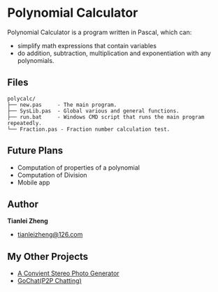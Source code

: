 # Polynomial Calculator
Polynomial Calculator is a program written in Pascal, which can:
 - simplify math expressions that contain variables
 - do addition, subtraction, multiplication and exponentiation with any polynomials.
 
## Files
```
polycalc/
├── new.pas     - The main program.
├── SysLib.pas  - Global various and general functions.
├── run.bat     - Windows CMD script that runs the main program repeatedly.
└── Fraction.pas - Fraction number calculation test.
```

## Future Plans
 - Computation of properties of a polynomial
 - Computation of Division
 - Mobile app

## Author

**Tianlei Zheng**
 - <tianleizheng@126.com>

## My Other Projects
 - [A Convient Stereo Photo Generator](https://github.com/ztl8702/3dgenerator)
 - [GoChat(P2P Chatting)](https://github.com/ztl8702/gochat)

 